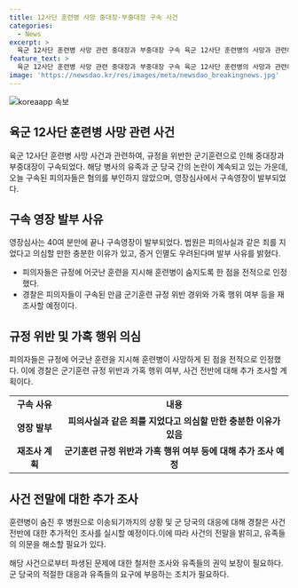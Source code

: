 ```yaml
---
title: 12사단 훈련병 사망 중대장·부중대장 구속 사건
categories:
  - News
excerpt: >
  육군 12사단 훈련병 사망 관련 중대장과 부중대장 구속 육군 12사단 훈련병의 사망과 관련해, 규정 위반한 군기훈련을 지시한 중대장과 부중대장이 구속됐다. 피의자는 혐의를 부인하지 않고, 사실관계를 대체로 인정했다. 유족에 대한 2차 가해 논란도 제기됐으며, 경찰은 관련 사항을 추가 조사할 예정이다.
feature_text: >
  육군 12사단 훈련병 사망 관련 중대장과 부중대장 구속 육군 12사단 훈련병의 사망과 관련해, 규정 위반한 군기훈련을 지시한 중대장과 부중대장이 구속됐다. 피의자는 혐의를 부인하지 않고, 사실관계를 대체로 인정했다. 유족에 대한 2차 가해 논란도 제기됐으며, 경찰은 관련 사항을 추가 조사할 예정이다.
image: 'https://newsdao.kr/res/images/meta/newsdao_breakingnews.jpg'
---
```


<p><img src="https://newsdao.kr/res/images/meta/newsdao_breakingnews.jpg" alt="koreaapp 속보" /></p>

<h2 data-ke-size="size26">육군 12사단 훈련병 사망 관련 사건</h2>

<p>육군 12사단 훈련병 사망 사건과 관련하여, 규정을 위반한 군기훈련으로 인해 중대장과 부중대장이 구속되었다. 해당 병사의 유족과 군 당국 간의 논란이 계속되고 있는 가운데, 오늘 구속된 피의자들은 혐의를 부인하지 않았으며, 영장심사에서 구속영장이 발부되었다.</p>

<p data-ke-size="size16"></p>

<h2 data-ke-size="size26">구속 영장 발부 사유</h2>

<p>영장심사는 40여 분만에 끝나 구속영장이 발부되었다. 법원은 피의사실과 같은 죄를 지었다고 의심할 만한 충분한 이유가 있고, 증거 인멸도 우려된다며 발부 사유를 밝혔다.</p>

<ul>
    <li>피의자들은 규정에 어긋난 훈련을 지시해 훈련병이 숨지도록 한 점을 전적으로 인정했다.</li>
    <li>경찰은 피의자들이 구속된 만큼 군기훈련 규정 위반 경위와 가혹 행위 여부 등을 재조사할 예정이다.</li>
</ul>

<h2 data-ke-size="size26">규정 위반 및 가혹 행위 의심</h2>

<p>피의자들은 규정에 어긋난 훈련을 지시해 훈련병이 사망하게 된 점을 전적으로 인정했다. 이에 경찰은 군기훈련 규정 위반과 가혹 행위 여부, 사건 전반에 대해 추가 조사할 계획이다.</p>

<table>
    <tr>
        <td style="text-align: center; height: 17px;"><b>구속 사유</b></td>
        <td style="text-align: center; height: 17px;"><b>내용</b></td>
    </tr>
    <tr>
        <td style="text-align: center; height: 17px;"><b>영장 발부</b></td>
        <td style="text-align: center; height: 17px;"><b>피의사실과 같은 죄를 지었다고 의심할 만한 충분한 이유가 있음</b></td>
    </tr>
    <tr>
        <td style="text-align: center; height: 17px;"><b>재조사 계획</b></td>
        <td style="text-align: center; height: 17px;"><b>군기훈련 규정 위반과 가혹 행위 여부 등에 대해 추가 조사 예정</b></td>
    </tr>
</table>

<h2 data-ke-size="size26">사건 전말에 대한 추가 조사</h2>

<p>훈련병이 숨진 후 병원으로 이송되기까지의 상황 및 군 당국의 대응에 대해 경찰은 사건 전반에 대한 추가적인 조사를 실시할 예정이다.이에 따라 사건의 전말을 밝히고, 유족들의 의문을 해소할 필요가 있다.</p>

<p data-ke-size="size16"></p>

<p>해당 사건으로부터 파생된 문제에 대한 철저한 조사와 유족들의 권익 보장이 필요하다. 군 당국의 적절한 대응과 유족들의 요구에 부응하는 조치가 필요하다.</p>

